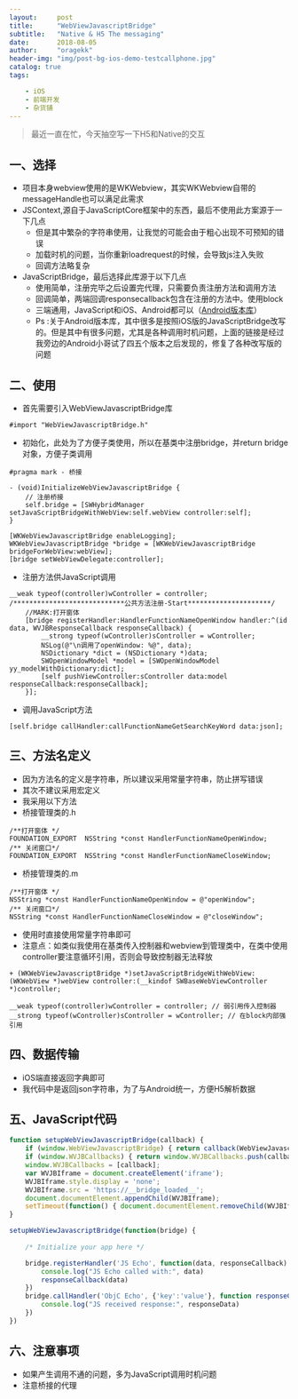 ```yaml
---
layout:     post
title:      "WebViewJavascriptBridge"
subtitle:   "Native & H5 The messaging"
date:       2018-08-05
author:     "oragekk"
header-img: "img/post-bg-ios-demo-testcallphone.jpg"
catalog: true
tags:

    - iOS
    - 前端开发
    - 杂货铺 
---
```

> 最近一直在忙，今天抽空写一下H5和Native的交互




## 一、选择
* 项目本身webview使用的是WKWebview，其实WKWebview自带的messageHandle也可以满足此需求
* JSContext,源自于JavaScriptCore框架中的东西，最后不使用此方案源于一下几点
  * 但是其中繁杂的字符串使用，让我觉的可能会由于粗心出现不可预知的错误
  * 加载时机的问题，当你重新loadrequest的时候，会导致js注入失败
  * 回调方法略复杂
* JavaScriptBridge，最后选择此库源于以下几点
  * 使用简单，注册完毕之后设置完代理，只需要负责注册方法和调用方法
  * 回调简单，两端回调responsecallback包含在注册的方法中。使用block
  * 三端通用，JavaScript和iOS、Android都可以（[Android版本库](https://github.com/wendux/WebViewJavascriptBridge)）
  * Ps :关于Android版本库，其中很多是按照iOS版的JavaScriptBridge改写的。但是其中有很多问题，尤其是各种调用时机问题，上面的链接是经过我旁边的Android小哥试了四五个版本之后发现的，修复了各种改写版的问题

## 二、使用

* 首先需要引入WebViewJavascriptBridge库

``` objc
#import "WebViewJavascriptBridge.h"
```
* 初始化，此处为了方便子类使用，所以在基类中注册bridge，并return bridge对象，方便子类调用

``` objc
#pragma mark - 桥接

- (void)InitializeWebViewJavascriptBridge {
    // 注册桥接
    self.bridge = [SWHybridManager setJavaScriptBridgeWithWebView:self.webView controller:self];
}

[WKWebViewJavascriptBridge enableLogging];
WKWebViewJavascriptBridge *bridge = [WKWebViewJavascriptBridge bridgeForWebView:webView];
[bridge setWebViewDelegate:controller];
```
* 注册方法供JavaScript调用

``` objc
__weak typeof(controller)wController = controller;
/****************************公共方法注册-Start*********************/
    //MARK:打开窗体
    [bridge registerHandler:HandlerFunctionNameOpenWindow handler:^(id data, WVJBResponseCallback responseCallback) {
        __strong typeof(wController)sController = wController;
        NSLog(@"\n调用了openWindow: %@", data);
        NSDictionary *dict = (NSDictionary *)data;
        SWOpenWindowModel *model = [SWOpenWindowModel yy_modelWithDictionary:dict];
        [self pushViewController:sController data:model responseCallback:responseCallback];
    }];
```
-  调用JavaScript方法

```objc
[self.bridge callHandler:callFunctionNameGetSearchKeyWord data:json];
```

## 三、方法名定义

- 因为方法名的定义是字符串，所以建议采用常量字符串，防止拼写错误
- 其次不建议采用宏定义
- 我采用以下方法
- 桥接管理类的.h

``` objc
/**打开窗体 */
FOUNDATION_EXPORT  NSString *const HandlerFunctionNameOpenWindow;
/** 关闭窗口*/
FOUNDATION_EXPORT  NSString *const HandlerFunctionNameCloseWindow;
```

- 桥接管理类的.m

``` objc
/**打开窗体 */
NSString *const HandlerFunctionNameOpenWindow = @"openWindow";
/** 关闭窗口*/
NSString *const HandlerFunctionNameCloseWindow = @"closeWindow";
```
- 使用时直接使用常量字符串即可
- 注意点：如类似我使用在基类传入控制器和webview到管理类中，在类中使用controller要注意循环引用，否则会导致控制器无法释放

``` objc
+ (WKWebViewJavascriptBridge *)setJavaScriptBridgeWithWebView:(WKWebView *)webView controller:(__kindof SWBaseWebViewController *)controller;

__weak typeof(controller)wController = controller; // 弱引用传入控制器
__strong typeof(wController)sController = wController; // 在block内部强引用
```
## 四、数据传输

- iOS端直接返回字典即可
- 我代码中是返回json字符串，为了与Android统一，方便H5解析数据

## 五、JavaScript代码

```javascript
function setupWebViewJavascriptBridge(callback) {
	if (window.WebViewJavascriptBridge) { return callback(WebViewJavascriptBridge); }
	if (window.WVJBCallbacks) { return window.WVJBCallbacks.push(callback); }
	window.WVJBCallbacks = [callback];
	var WVJBIframe = document.createElement('iframe');
	WVJBIframe.style.display = 'none';
	WVJBIframe.src = 'https://__bridge_loaded__';
	document.documentElement.appendChild(WVJBIframe);
	setTimeout(function() { document.documentElement.removeChild(WVJBIframe) }, 0)
}
```

```javascript
setupWebViewJavascriptBridge(function(bridge) {
	
	/* Initialize your app here */

	bridge.registerHandler('JS Echo', function(data, responseCallback) {
		console.log("JS Echo called with:", data)
		responseCallback(data)
	})
	bridge.callHandler('ObjC Echo', {'key':'value'}, function responseCallback(responseData) {
		console.log("JS received response:", responseData)
	})
})
```

## 六、注意事项

- 如果产生调用不通的问题，多为JavaScript调用时机问题
- 注意桥接的代理